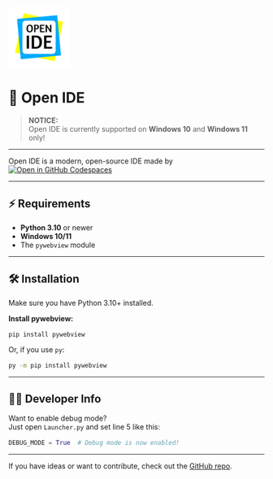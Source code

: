 <img src="Editor/assets/icon.png" alt="Open IDE Banner" width="120"/>

# 🚀 Open IDE

> **NOTICE:**  
> Open IDE is currently supported on **Windows 10** and **Windows 11** only!

---

Open IDE is a modern, open-source IDE made by  
[![Open in GitHub Codespaces](https://img.shields.io/static/v1?style=for-the-badge&label=SyntaxMORG0&message=Profile&color=lightgrey&logo=github)](https://github.com/syntaxMORG0)

---

## ⚡ Requirements

- **Python 3.10** or newer  
- **Windows 10/11**  
- The `pywebview` module

---

## 🛠️ Installation

Make sure you have Python 3.10+ installed.

**Install pywebview:**

```sh
pip install pywebview
```

Or, if you use `py`:

```sh
py -m pip install pywebview
```

---

## 👨‍💻 Developer Info

Want to enable debug mode?  
Just open `Launcher.py` and set line 5 like this:

```python
DEBUG_MODE = True  # Debug mode is now enabled!
```

---
If you have ideas or want to contribute, check out the [GitHub repo](https://github.com/syntaxMORG0/Open-IDE).
